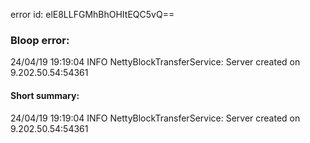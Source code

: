 error id: elE8LLFGMhBhOHItEQC5vQ==
### Bloop error:

24/04/19 19:19:04 INFO NettyBlockTransferService: Server created on 9.202.50.54:54361
#### Short summary: 

24/04/19 19:19:04 INFO NettyBlockTransferService: Server created on 9.202.50.54:54361